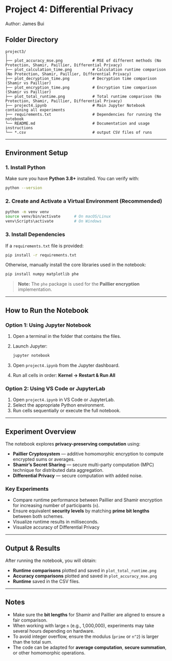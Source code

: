 
# Project 4: Differential Privacy

Author: James Bui

## Folder Directory

```
project3/
│
├── plot_accuracy_mse.png             # MSE of different methods (No Protection, Shamir, Paillier, Differential Privacy)
├── plot_calculation_time.png         # Calculation runtime comparison (No Protection, Shamir, Paillier, Differential Privacy)
├── plot_decryption_time.png          # Decryption time comparison (Shamir vs Paillier)
├── plot_encryption_time.png          # Encryption time comparison (Shamir vs Paillier)
├── plot_total_runtime.png            # Total runtime comparison (No Protection, Shamir, Paillier, Differential Privacy)
├── project4.ipynb                    # Main Jupyter Notebook containing all experiments
├── requirements.txt                  # Dependencies for running the notebook
└── README.md                         # Documentation and usage instructions
└── *.csv                             # output CSV files of runs
```   

---

## Environment Setup

### 1. Install Python

Make sure you have **Python 3.8+** installed. You can verify with:

```bash
python --version
```

### 2. Create and Activate a Virtual Environment (Recommended)

```bash
python -m venv venv
source venv/bin/activate      # On macOS/Linux
venv\Scripts\activate         # On Windows
```

### 3. Install Dependencies

If a `requirements.txt` file is provided:

```bash
pip install -r requirements.txt
```

Otherwise, manually install the core libraries used in the notebook:

```bash
pip install numpy matplotlib phe
```

> **Note:**
> The `phe` package is used for the **Paillier encryption** implementation.
---

## How to Run the Notebook

### Option 1: Using Jupyter Notebook

1. Open a terminal in the folder that contains the files.
2. Launch Jupyter:

   ```bash
   jupyter notebook
   ```
3. Open `project4.ipynb` from the Jupyter dashboard.
4. Run all cells in order:
   **Kernel → Restart & Run All**

### Option 2: Using VS Code or JupyterLab

1. Open `project4.ipynb` in VS Code or JupyterLab.
2. Select the appropriate Python environment.
3. Run cells sequentially or execute the full notebook.

---

## Experiment Overview

The notebook explores **privacy-preserving computation** using:

* **Paillier Cryptosystem** — additive homomorphic encryption to compute encrypted sums or averages.
* **Shamir’s Secret Sharing** — secure multi-party computation (MPC) technique for distributed data aggregation.
* **Differential Privacy** — secure computation with added noise.

### Key Experiments

* Compare runtime performance between Paillier and Shamir encryption for increasing number of participants (`n`).
* Ensure equivalent **security levels** by matching **prime bit lengths** between both schemes.
* Visualize runtime results in milliseconds.
* Visualize accuracy of Differential Privacy

---

## Output & Results

After running the notebook, you will obtain:

* **Runtime comparisons** plotted and saved in `plot_total_runtime.png`
* **Accuracy comparisons** plotted and saved in `plot_accuracy_mse.png`
* **Runtime** saved in the CSV files.
---

## Notes

* Make sure the **bit lengths** for Shamir and Paillier are aligned to ensure a fair comparison.
* When working with large `n` (e.g., 1,000,000), experiments may take several hours depending on hardware.
* To avoid integer overflow, ensure the modulus (`prime` or `n^2`) is larger than the total sum.
* The code can be adapted for **average computation**, **secure summation**, or other homomorphic operations.